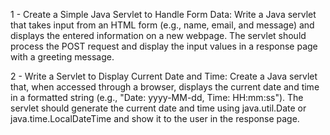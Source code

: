 1 - Create a Simple Java Servlet to Handle Form Data: Write a Java servlet that takes input 
from an HTML form (e.g., name, email, and message) and displays the entered information on a new webpage. 
The servlet should process the POST request and display the input values in a response page with a greeting message.

2 - Write a Servlet to Display Current Date and Time: Create a Java servlet that, when accessed through a browser,
displays the current date and time in a formatted string (e.g., "Date: yyyy-MM-dd, Time: HH:mm:ss"). 
The servlet should generate the current date and time using java.util.Date or java.time.LocalDateTime
and show it to the user in the response page.
